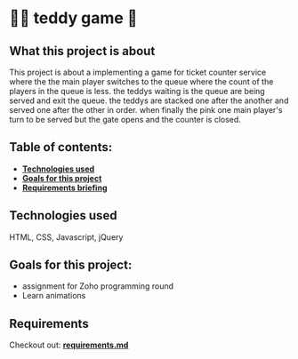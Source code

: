 # 🧸🧸 teddy game 🧸
## What this project is about

This project is about a implementing a game for ticket counter service where the the main player switches to the queue where the count of the players in the queue is less. the teddys waiting is the queue are being served and exit the queue. the teddys are stacked one after the another and served one after the other in order. when finally the pink one main player's  turn to be served but the gate opens and the counter is closed.   

## Table of contents:

- **[Technologies used](#technologies-used)**
- **[Goals for this project](#goals-for-this-project)**
- **[Requirements briefing](#requirements)**


## Technologies used
HTML, CSS, Javascript, jQuery

## Goals for this project:


- assignment for Zoho programming round
- Learn animations 

## Requirements

Checkout out: **[requirements.md](./requirements.md)**





